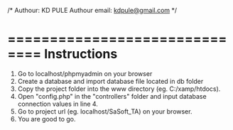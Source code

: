 /*
	Authour: KD PULE
	Authour email: kdpule@gmail.com
*/

==============================
		Instructions
==============================

1. Go to localhost/phpmyadmin on your browser
2. Create a database and import database file located in db folder
3. Copy the project folder into the www directory (eg. C:/xamp/htdocs).
4. Open "config.php" in the "controllers" folder and input database connection values in line 4.
5. Go to project url (eg. localhost/SaSoft_TA) on your browser.
6. You are good to go.
